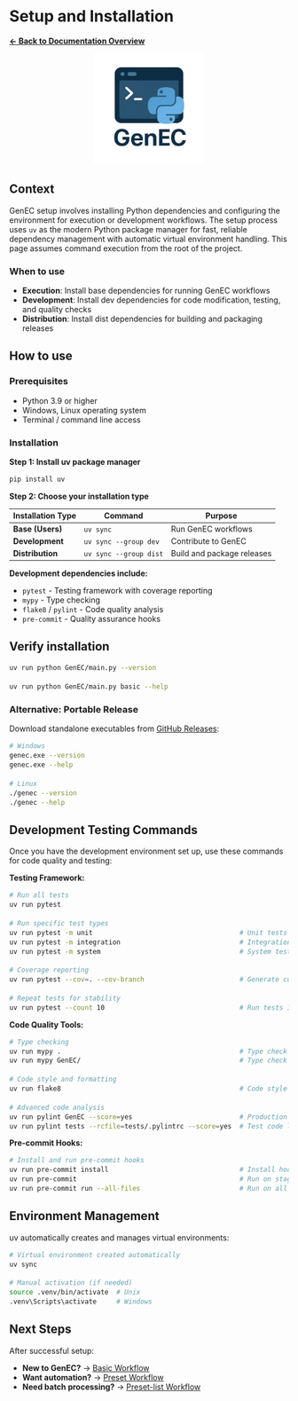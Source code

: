 # Setup and Installation

**[← Back to Documentation Overview](overview.md)**

<div align="center">
  <img src="assets/logo/GenEC-logo-transparent.png" alt="GenEC Logo" width="200"/>
</div>

## Context

GenEC setup involves installing Python dependencies and configuring the environment for execution or development workflows. The setup process uses `uv` as the modern Python package manager for fast, reliable dependency management with automatic virtual environment handling. This page assumes command execution from the root of the project.

### When to use
- **Execution**: Install base dependencies for running GenEC workflows
- **Development**: Install dev dependencies for code modification, testing, and quality checks
- **Distribution**: Install dist dependencies for building and packaging releases

## How to use

### Prerequisites

- Python 3.9 or higher
- Windows, Linux operating system
- Terminal / command line access

### Installation

**Step 1: Install uv package manager**
```bash
pip install uv
```

**Step 2: Choose your installation type**

| Installation Type | Command | Purpose |
|------------------|---------|---------|
| **Base (Users)** | `uv sync` | Run GenEC workflows |
| **Development** | `uv sync --group dev` | Contribute to GenEC |
| **Distribution** | `uv sync --group dist` | Build and package releases |

**Development dependencies include:**
- `pytest` - Testing framework with coverage reporting
- `mypy` - Type checking
- `flake8` / `pylint` - Code quality analysis
- `pre-commit` - Quality assurance hooks


## Verify installation
```bash
uv run python GenEC/main.py --version

uv run python GenEC/main.py basic --help
```

### Alternative: Portable Release

Download standalone executables from [GitHub Releases](https://github.com/RemyKroese/GenEC/releases):
```bash
# Windows
genec.exe --version
genec.exe --help

# Linux
./genec --version
./genec --help
```

## Development Testing Commands

Once you have the development environment set up, use these commands for code quality and testing:

**Testing Framework:**
```bash
# Run all tests
uv run pytest

# Run specific test types
uv run pytest -m unit                                     # Unit tests only
uv run pytest -m integration                              # Integration tests only
uv run pytest -m system                                   # System tests only

# Coverage reporting
uv run pytest --cov=. --cov-branch                        # Generate coverage report

# Repeat tests for stability
uv run pytest --count 10                                  # Run tests 10 times
```

**Code Quality Tools:**
```bash
# Type checking
uv run mypy .                                             # Type check entire project
uv run mypy GenEC/                                        # Type check production code only

# Code style and formatting
uv run flake8                                             # Code style checking

# Advanced code analysis
uv run pylint GenEC --score=yes                           # Production code linting (strict)
uv run pylint tests --rcfile=tests/.pylintrc --score=yes  # Test code linting (relaxed)
```

**Pre-commit Hooks:**
```bash
# Install and run pre-commit hooks
uv run pre-commit install                                 # Install hooks (one-time)
uv run pre-commit                                         # Run on staged files
uv run pre-commit run --all-files                         # Run on all files
```

## Environment Management

uv automatically creates and manages virtual environments:
```bash
# Virtual environment created automatically
uv sync

# Manual activation (if needed)
source .venv/bin/activate  # Unix
.venv\Scripts\activate     # Windows
```
## Next Steps

After successful setup:
- **New to GenEC?** → [Basic Workflow](workflows/basic.md)
- **Want automation?** → [Preset Workflow](workflows/preset.md)
- **Need batch processing?** → [Preset-list Workflow](workflows/preset-list.md)
